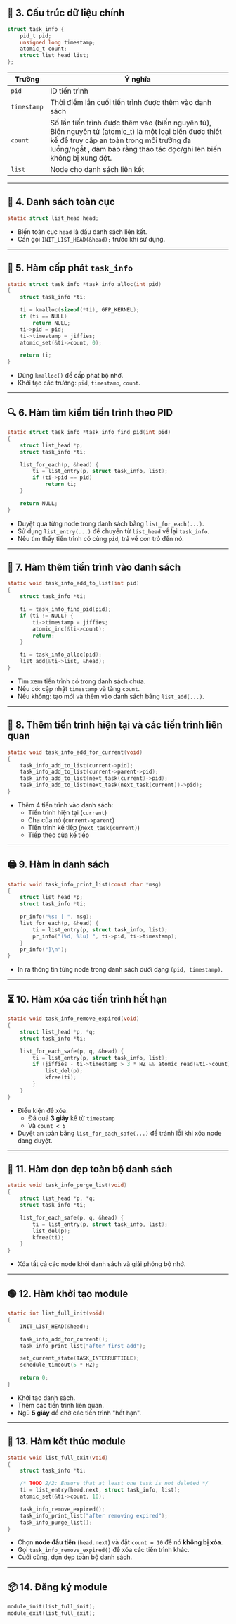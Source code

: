 
## 🧠 3. Cấu trúc dữ liệu chính

```c
struct task_info {
    pid_t pid;
    unsigned long timestamp;
    atomic_t count;
    struct list_head list;
};
```

| Trường | Ý nghĩa                                               |
|--------|-------------------------------------------------------|
| `pid` | ID tiến trình                                         |
| `timestamp` | Thời điểm lần cuối tiến trình được thêm vào danh sách |
| `count` | Số lần tiến trình được thêm vào (biến nguyên tử), Biến nguyên tử (atomic_t) là một loại biến được thiết kế để truy cập an toàn trong môi trường đa luồng/ngắt , đảm bảo rằng thao tác đọc/ghi lên biến không bị xung đột.     |
| `list` | Node cho danh sách liên kết                           |

---

## 🔄 4. Danh sách toàn cục

```c
static struct list_head head;
```

- Biến toàn cục `head` là đầu danh sách liên kết.
- Cần gọi `INIT_LIST_HEAD(&head);` trước khi sử dụng.

---

## 🔁 5. Hàm cấp phát `task_info`

```c
static struct task_info *task_info_alloc(int pid)
{
    struct task_info *ti;

    ti = kmalloc(sizeof(*ti), GFP_KERNEL);
    if (ti == NULL)
        return NULL;
    ti->pid = pid;
    ti->timestamp = jiffies;
    atomic_set(&ti->count, 0);

    return ti;
}
```

- Dùng `kmalloc()` để cấp phát bộ nhớ.
- Khởi tạo các trường: `pid`, `timestamp`, `count`.

---

## 🔍 6. Hàm tìm kiếm tiến trình theo PID

```c
static struct task_info *task_info_find_pid(int pid)
{
    struct list_head *p;
    struct task_info *ti;

    list_for_each(p, &head) {
        ti = list_entry(p, struct task_info, list);
        if (ti->pid == pid)
            return ti;
    }

    return NULL;
}
```

- Duyệt qua từng node trong danh sách bằng `list_for_each(...)`.
- Sử dụng `list_entry(...)` để chuyển từ `list_head` về lại `task_info`.
- Nếu tìm thấy tiến trình có cùng `pid`, trả về con trỏ đến nó.

---

## 🔄 7. Hàm thêm tiến trình vào danh sách

```c
static void task_info_add_to_list(int pid)
{
    struct task_info *ti;

    ti = task_info_find_pid(pid);
    if (ti != NULL) {
        ti->timestamp = jiffies;
        atomic_inc(&ti->count);
        return;
    }

    ti = task_info_alloc(pid);
    list_add(&ti->list, &head);
}
```

- Tìm xem tiến trình có trong danh sách chưa.
- Nếu có: cập nhật `timestamp` và tăng `count`.
- Nếu không: tạo mới và thêm vào danh sách bằng `list_add(...)`.

---

## 🚀 8. Thêm tiến trình hiện tại và các tiến trình liên quan

```c
static void task_info_add_for_current(void)
{
    task_info_add_to_list(current->pid);
    task_info_add_to_list(current->parent->pid);
    task_info_add_to_list(next_task(current)->pid);
    task_info_add_to_list(next_task(next_task(current))->pid);
}
```

- Thêm 4 tiến trình vào danh sách:
    - Tiến trình hiện tại (`current`)
    - Cha của nó (`current->parent`)
    - Tiến trình kế tiếp (`next_task(current)`)
    - Tiếp theo của kế tiếp

---

## 🖨️ 9. Hàm in danh sách

```c
static void task_info_print_list(const char *msg)
{
    struct list_head *p;
    struct task_info *ti;

    pr_info("%s: [ ", msg);
    list_for_each(p, &head) {
        ti = list_entry(p, struct task_info, list);
        pr_info("(%d, %lu) ", ti->pid, ti->timestamp);
    }
    pr_info("]\n");
}
```

- In ra thông tin từng node trong danh sách dưới dạng `(pid, timestamp)`.

---

## ⏳ 10. Hàm xóa các tiến trình hết hạn

```c
static void task_info_remove_expired(void)
{
    struct list_head *p, *q;
    struct task_info *ti;

    list_for_each_safe(p, q, &head) {
        ti = list_entry(p, struct task_info, list);
        if (jiffies - ti->timestamp > 3 * HZ && atomic_read(&ti->count) < 5) {
            list_del(p);
            kfree(ti);
        }
    }
}
```

- Điều kiện để xóa:
    - Đã quá **3 giây** kể từ `timestamp`
    - Và `count < 5`
- Duyệt an toàn bằng `list_for_each_safe(...)` để tránh lỗi khi xóa node đang duyệt.

---

## 🧹 11. Hàm dọn dẹp toàn bộ danh sách

```c
static void task_info_purge_list(void)
{
    struct list_head *p, *q;
    struct task_info *ti;

    list_for_each_safe(p, q, &head) {
        ti = list_entry(p, struct task_info, list);
        list_del(p);
        kfree(ti);
    }
}
```

- Xóa tất cả các node khỏi danh sách và giải phóng bộ nhớ.

---

## 🟢 12. Hàm khởi tạo module

```c
static int list_full_init(void)
{
    INIT_LIST_HEAD(&head);

    task_info_add_for_current();
    task_info_print_list("after first add");

    set_current_state(TASK_INTERRUPTIBLE);
    schedule_timeout(5 * HZ);

    return 0;
}
```

- Khởi tạo danh sách.
- Thêm các tiến trình liên quan.
- Ngủ **5 giây** để chờ các tiến trình "hết hạn".

---

## 🔴 13. Hàm kết thúc module

```c
static void list_full_exit(void)
{
    struct task_info *ti;

    /* TODO 2/2: Ensure that at least one task is not deleted */
    ti = list_entry(head.next, struct task_info, list);
    atomic_set(&ti->count, 10);

    task_info_remove_expired();
    task_info_print_list("after removing expired");
    task_info_purge_list();
}
```

- Chọn **node đầu tiên** (`head.next`) và đặt `count = 10` để nó **không bị xóa**.
- Gọi `task_info_remove_expired()` để xóa các tiến trình khác.
- Cuối cùng, dọn dẹp toàn bộ danh sách.

---

## 📦 14. Đăng ký module

```c
module_init(list_full_init);
module_exit(list_full_exit);
```


